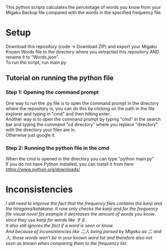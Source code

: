 This python scripts calculates the percentage of words you know from your Migaku Backup file compared with the words in the specified frequency file.
# Setup
Download this repository (code -> Download ZIP) and export your Migaku Known Words file to the directory where you extracted this repository AND rename it to "Words.json".<br>
To run the script, run main.py
<br>
## Tutorial on running the python file
### Step 1: Opening the command prompt
One way to run the .py file is to open the command prompt in the directory where the repository is, you can do this by clicking on the path in the file explorer and typing in "cmd" and then hitting enter.<br>
Another way is to open the command prompt by typing "cmd" in the search bar and typing the command "cd directory" where you replace "directory" with the directory your files are in.<br>
Otherwise just google it.<br>
### Step 2: Running the python file in the cmd
When the cmd is opened in the directory you can type "python main.py"<br>
If you do not have Python installed, you can install it from here https://www.python.org/downloads/

# Inconsistencies
<i>I still need to improve the fact that the frequency files contains the kanji and the hiragana/katakana. It now only checks the kanji and for the frequency file visual novel for example it decreases the amount of words you know since they use kanji for words like する
.<br>It also still ignores the fact if a word is seen or know.<br>And because of inconsistencies like 二人 being parsed by Migaku as 二 and 人, those words won't be in your known word list and therefore also not seen as known when comparing them to the frequency list.</i>
